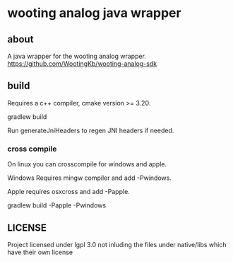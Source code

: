 # wooting analog java wrapper
## about
A java wrapper for the wooting analog wrapper.
https://github.com/WootingKb/wooting-analog-sdk

## build
Requires a c++ compiler, cmake version >= 3.20.

gradlew build

Run generateJniHeaders to regen JNI headers if needed.
### cross compile
On linux you can crosscompile for windows and apple.

Windows Requires mingw compiler and add -Pwindows.

Apple requires osxcross and add -Papple.

gradlew build -Papple -Pwindows

## LICENSE

Project licensed under lgpl 3.0 not inluding the files under native/libs which have their own license